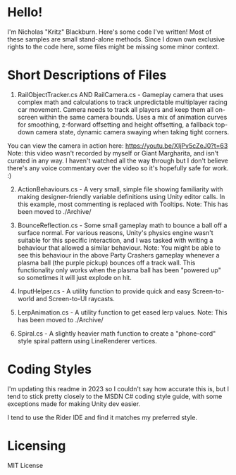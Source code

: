 # Hello!
I'm Nicholas "Kritz" Blackburn. Here's some code I've written!
Most of these samples are small stand-alone methods. Since I down own exclusive rights to the code here, some files might be missing some minor context.

# Short Descriptions of Files

1. RailObjectTracker.cs AND RailCamera.cs - Gameplay camera that uses complex math and calculations to track unpredictable multiplayer racing car movement. Camera needs to track all players and keep them all on-screen within the same camera bounds. Uses a mix of animation curves for smoothing, z-forward offsetting and height offsetting, a fallback top-down camera state, dynamic camera swaying when taking tight corners.

You can view the camera in action here: https://youtu.be/XIjPv5cZeJ0?t=63 
Note: this video wasn't recorded by myself or Giant Margharita, and isn't curated in any way. I haven't watched all the way through but I don't believe there's any voice commentary over the video so it's hopefully safe for work. :)

2. ActionBehaviours.cs - A very small, simple file showing familiarity with making designer-friendly variable definitions using Unity editor calls. In this example, most commenting is replaced with Tooltips.
Note: This has been moved to ./Archive/

3. BounceReflection.cs - Some small gameplay math to bounce a ball off a surface normal. For various reasons, Unity's physics engine wasn't suitable for this specific interaction, and I was tasked with writing a behaviour that allowed a similar behaviour.
Note: You might be able to see this behaviour in the above Party Crashers gameplay whenever a plasma ball (the purple pickup) bounces off a track wall. This functionality only works when the plasma ball has been "powered up" so sometimes it will just explode on hit.

4. InputHelper.cs - A utility function to provide quick and easy Screen-to-world and Screen-to-UI raycasts.

5. LerpAnimation.cs - A utility function to get eased lerp values.
Note: This has been moved to ./Archive/

6. Spiral.cs - A slightly heavier math function to create a "phone-cord" style spiral pattern using LineRenderer vertices.

# Coding Styles

I'm updating this readme in 2023 so I couldn't say how accurate this is, but I tend to stick pretty closely to the MSDN C# coding style guide,
with some exceptions made for making Unity dev easier.

I tend to use the Rider IDE and find it matches my preferred style.

# Licensing
MIT License
